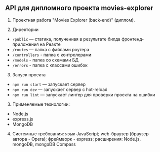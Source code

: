 ## API для дипломного проекта movies-explorer

1. Проектная работа "Movies Explorer (back-end)" (диплом).

2. Директории
- <code>/public</code> — статика, полученная в результате билда фронтенд-приложения на Реакте
- <code>/routes</code> — папка с файлами роутера
- <code>/controllers</code> - папка с контролерами
- <code>/models</code> - папка со схемами БД
- <code>/errors</code> - папка с классами ошибок

3. Запуск проекта
- <code>npm run start</code> — запускает сервер
- <code>npm run dev</code> — запускает сервер с hot-reload
- <code>npm run lint</code> — запускает линтер для проверки проекта на ошибки

3. Применяемые технологии:
  - Node.js
  - express.js
  - MongoDB

4. Системные требования: язык JavaScript; web-браузер (браузер автора - Opera); фреймворк - express; расширения: Node.js, mongoDB, mongoDB Compass
